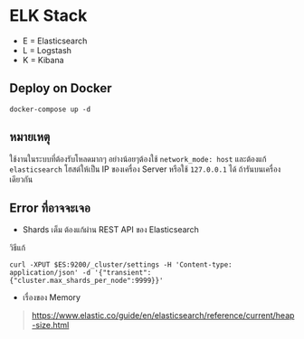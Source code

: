 # ELK Stack
- E = Elasticsearch
- L = Logstash
- K = Kibana

## Deploy on Docker

```
docker-compose up -d
```

## หมายเหตุ

ใช้งานในระบบที่ต้องรับโหลดมากๆ อย่างน้อยๆต้องใช้ `network_mode: host` และต้องแก้ `elasticsearch` โฮสต์ให้เป็น IP ของเครื่อง Server หรือใช้ `127.0.0.1` ได้ ถ้ารันบนเครื่องเดียวกัน

## Error ที่อาจจะเจอ
- Shards เต็ม ต้องแก้ผ่าน REST API ของ Elasticsearch

วิธีแก้

```
curl -XPUT $ES:9200/_cluster/settings -H 'Content-type: application/json' -d '{"transient":{"cluster.max_shards_per_node":9999}}'
```

- เรื่องของ Memory

> https://www.elastic.co/guide/en/elasticsearch/reference/current/heap-size.html

